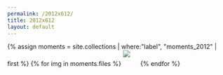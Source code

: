 ```yaml
---
permalink: /2012x612/
title: 2012x612
layout: default
---
```


<style type="text/css">
  #ig img {
    display: inline-block;
    margin: 0 20px 20px 0;
  }
</style>
<div id="ig" class="clearfix">
{% assign moments = site.collections | where:"label", "moments_2012"  | first %}
  {% for img in moments.files %}
    <img src="/{{ img.path }}">
  {% endfor %}
</div>
